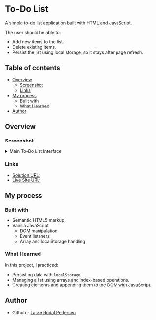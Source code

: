 # To-Do List

A simple to-do list application built with HTML and JavaScript.

The user should be able to:
- Add new items to the list.
- Delete existing items.
- Persist the list using local storage, so it stays after page refresh.

## Table of contents

- [Overview](#overview)
  - [Screenshot](#screenshot)
  - [Links](#links)
- [My process](#my-process)
  - [Built with](#built-with)
  - [What I learned](#what-i-learned)
- [Author](#author)

## Overview

### Screenshot

<details>
  <summary>Main To-Do List Interface</summary>
  <img src="./media/screenshots/todo_interface.png" alt="To-Do List Interface" width="600"/>
</details>

### Links

- [Solution URL:](https://github.com/Lasse-Rodal/To-Do-List)
- [Live Site URL:](https://lasse-rodal.github.io/To-Do-List/)

## My process

### Built with

- Semantic HTML5 markup
- Vanilla JavaScript
  - DOM manipulation
  - Event listeners
  - Array and localStorage handling

### What I learned

In this project, I practiced:

- Persisting data with `localStorage`.
- Managing a list using arrays and index-based operations.
- Creating elements and appending them to the DOM with JavaScript.

## Author

- Github - [Lasse Rodal Pedersen](https://github.com/Lasse-Rodal)